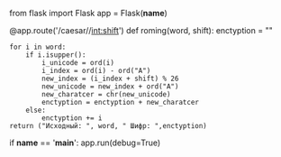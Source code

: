 from flask import Flask
app = Flask(__name__)

@app.route('/caesar/<word>/<int:shift>')
def roming(word, shift):
    enctyption = ""

    for i in word:
        if i.isupper():
            i_unicode = ord(i)
            i_index = ord(i) - ord("A")
            new_index = (i_index + shift) % 26
            new_unicode = new_index + ord("A")
            new_charatcer = chr(new_unicode)
            enctyption = enctyption + new_charatcer
        else:
            enctyption += i
    return ("Исходный: ", word, " Шифр: ",enctyption)
  if __name__ == '__main__':
    app.run(debug=True)
